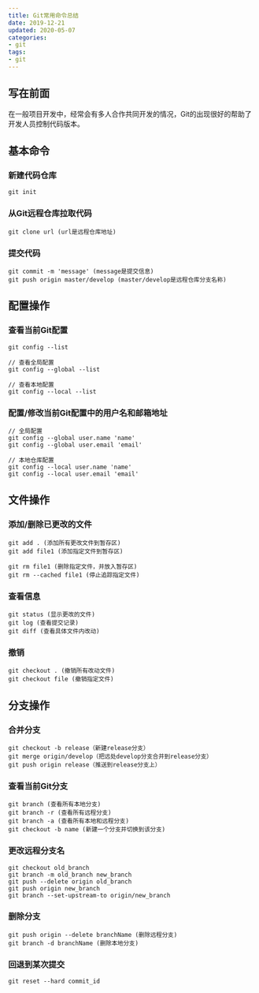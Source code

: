 ```yaml
---
title: Git常用命令总结
date: 2019-12-21
updated: 2020-05-07
categories:
- git
tags:
- git
---
```


## 写在前面

在一般项目开发中，经常会有多人合作共同开发的情况，Git的出现很好的帮助了开发人员控制代码版本。

<!-- more -->

## 基本命令

### 新建代码仓库

```
git init
```

### 从Git远程仓库拉取代码

```
git clone url (url是远程仓库地址)
```

### 提交代码

```
git commit -m 'message' (message是提交信息)
git push origin master/develop (master/develop是远程仓库分支名称)
```

## 配置操作

### 查看当前Git配置

```
git config --list
```

```
// 查看全局配置
git config --global --list
```

```
// 查看本地配置
git config --local --list
```

### 配置/修改当前Git配置中的用户名和邮箱地址

```
// 全局配置
git config --global user.name 'name'
git config --global user.email 'email'
```

```
// 本地仓库配置
git config --local user.name 'name'
git config --local user.email 'email'
```

## 文件操作

### 添加/删除已更改的文件

```
git add . (添加所有更改文件到暂存区)
git add file1 (添加指定文件到暂存区)
```

```
git rm file1 (删除指定文件，并放入暂存区)
git rm --cached file1 (停止追踪指定文件)
```

### 查看信息

```
git status (显示更改的文件)
git log (查看提交记录)
git diff (查看具体文件内改动)
```

### 撤销

```
git checkout . (撤销所有改动文件)
git checkout file (撤销指定文件)
```

## 分支操作

### 合并分支
```
git checkout -b release（新建release分支）
git merge origin/develop（把远处develop分支合并到release分支）
git push origin release（推送到release分支上）
```

### 查看当前Git分支

```
git branch (查看所有本地分支)
git branch -r (查看所有远程分支)
git branch -a (查看所有本地和远程分支)
git checkout -b name (新建一个分支并切换到该分支)
```

### 更改远程分支名

```
git checkout old_branch
git branch -m old_branch new_branch
git push --delete origin old_branch
git push origin new_branch
git branch --set-upstream-to origin/new_branch
```

### 删除分支

```
git push origin --delete branchName (删除远程分支)
git branch -d branchName (删除本地分支)
```

### 回退到某次提交

```
git reset --hard commit_id
```